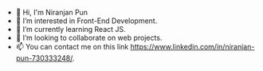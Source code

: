 - 👋 Hi, I'm Niranjan Pun
- 👀 I’m interested in Front-End Development.
- 🌱 I’m currently learning React JS.
- 💞️ I’m looking to collaborate on web projects.
- 📫 You can contact me on this link https://www.linkedin.com/in/niranjan-pun-730333248/.


